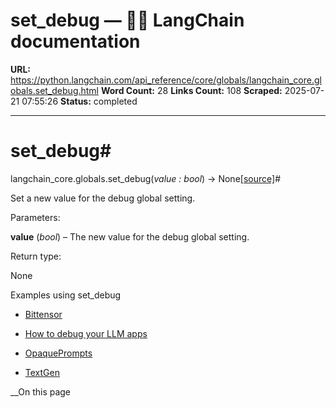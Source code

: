 # set_debug — 🦜🔗 LangChain  documentation

**URL:** https://python.langchain.com/api_reference/core/globals/langchain_core.globals.set_debug.html
**Word Count:** 28
**Links Count:** 108
**Scraped:** 2025-07-21 07:55:26
**Status:** completed

---

# set\_debug\#

langchain\_core.globals.set\_debug\(_value : bool_\) → None[\[source\]](https://python.langchain.com/api_reference/_modules/langchain_core/globals.html#set_debug)\#     

Set a new value for the debug global setting.

Parameters:     

**value** \(_bool_\) – The new value for the debug global setting.

Return type:     

None

Examples using set\_debug

  * [Bittensor](https://python.langchain.com/docs/integrations/llms/bittensor/)

  * [How to debug your LLM apps](https://python.langchain.com/docs/how_to/debugging/)

  * [OpaquePrompts](https://python.langchain.com/docs/integrations/llms/opaqueprompts/)

  * [TextGen](https://python.langchain.com/docs/integrations/llms/textgen/)

__On this page
